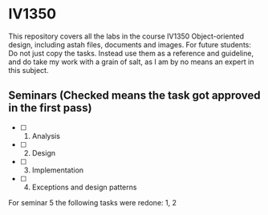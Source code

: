 # IV1350
This repository covers all the labs in the course IV1350 Object-oriented design, including astah files, documents and images. For future students: Do not just copy the tasks. Instead use them as a reference and guideline, and do take my work with a grain of salt, as I am by no means an expert in this subject.

## Seminars (Checked means the task got approved in the first pass)
- [ ] 1. Analysis
- [ ] 2. Design
- [ ] 3. Implementation
- [ ] 4. Exceptions and design patterns

For seminar 5 the following tasks were redone:
1, 2

